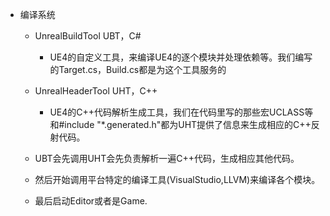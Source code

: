 -   编译系统  
    
    -   UnrealBuildTool UBT，C#  
        -   UE4的自定义工具，来编译UE4的逐个模块并处理依赖等。我们编写的Target.cs，Build.cs都是为这个工具服务的  
            
    
    -   UnrealHeaderTool UHT，C++  
        -   UE4的C++代码解析生成工具，我们在代码里写的那些宏UCLASS等和#include "*.generated.h"都为UHT提供了信息来生成相应的C++反射代码。  
            
    
    -   UBT会先调用UHT会先负责解析一遍C++代码，生成相应其他代码。  
        
    
    -   然后开始调用平台特定的编译工具(VisualStudio,LLVM)来编译各个模块。  
        
    
    -   最后启动Editor或者是Game.